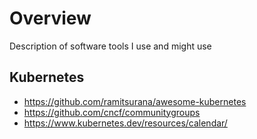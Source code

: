 # Overview

Description of software tools I use and might use


## Kubernetes

- https://github.com/ramitsurana/awesome-kubernetes
- https://github.com/cncf/communitygroups
- https://www.kubernetes.dev/resources/calendar/